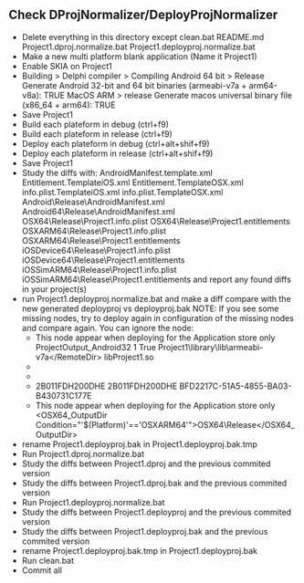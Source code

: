 Check DProjNormalizer/DeployProjNormalizer
------------------------------------------

* Delete everything in this directory except 
    clean.bat 
    README.md
    Project1.dproj.normalize.bat
    Project1.deployproj.normalize.bat
* Make a new multi platform blank application (Name it Project1)
* Enable SKIA on Project1
* Building > Delphi compiler > Compiling
    Android 64 bit > Release
      Generate Android 32-bit and 64 bit binaries (armeabi-v7a + arm64-v8a): TRUE
    MacOS ARM > release
      Generate macos universal binary file (x86_64 + arm64): TRUE
* Save Project1  
* Build each plateform in debug (ctrl+f9)
* Build each plateform in release (ctrl+f9)
* Deploy each plateform in debug (ctrl+alt+shif+f9)
* Deploy each plateform in release (ctrl+alt+shif+f9)
* Save Project1 
* Study the diffs with:
    AndroidManifest.template.xml
    Entitlement.TemplateiOS.xml
    Entitlement.TemplateOSX.xml
    info.plist.TemplateiOS.xml
    info.plist.TemplateOSX.xml
    Android\Release\AndroidManifest.xml
    Android64\Release\AndroidManifest.xml
    OSX64\Release\Project1.info.plist
    OSX64\Release\Project1.entitlements
    OSXARM64\Release\Project1.info.plist
    OSXARM64\Release\Project1.entitlements
    iOSDevice64\Release\Project1.info.plist
    iOSDevice64\Release\Project1.entitlements
    iOSSimARM64\Release\Project1.info.plist
    iOSSimARM64\Release\Project1.entitlements
  and report any found diffs in your project(s)
* run Project1.deployproj.normalize.bat and make a diff compare with 
  the new generated deployproj vs deployproj.bak
  NOTE: If you see some missing nodes, try to deploy again 
  in configuration of the missing nodes and compare again.
  You can ignore the node:
    * This node appear when deploying for the Application store only
      <DeployFile Condition="'$(Config)'=='Release'" Include="Android\Release\libProject1.so">
        <DeployClass>ProjectOutput_Android32</DeployClass>
        <LocalCommand/>
        <Operation>1</Operation>
        <Overwrite>True</Overwrite>
        <RemoteCommand/>
        <RemoteDir>Project1\library\lib\armeabi-v7a\</RemoteDir>
        <RemoteName>libProject1.so</RemoteName>
      </DeployFile>    
    * <ItemGroup Condition="&#39;$(Platform)&#39;==&#39;Linux64&#39;"/>
    * <ItemGroup Condition="&#39;$(Platform)&#39;==&#39;Win64x&#39;"/>
    * <PropertyGroup>
        <DeviceId Condition="&#39;$(Platform)&#39;==&#39;Android&#39;">2B011FDH200DHE</DeviceId>
        <DeviceId Condition="&#39;$(Platform)&#39;==&#39;Android64&#39;">2B011FDH200DHE</DeviceId>
        <DeviceId Condition="&#39;$(Platform)&#39;==&#39;iOSDevice64&#39;"/>
        <DeviceId Condition="&#39;$(Platform)&#39;==&#39;iOSSimARM64&#39;">BFD2217C-51A5-4855-BA03-B430731C177E</DeviceId>
      </PropertyGroup>
    * This node appear when deploying for the Application store only
      <PropertyGroup>
        <OSX64_OutputDir Condition="'$(Platform)'=='OSXARM64'">OSX64\Release\</OSX64_OutputDir>
      </PropertyGroup>
* rename Project1.deployproj.bak in Project1.deployproj.bak.tmp
* Run Project1.dproj.normalize.bat
* Study the diffs between Project1.dproj and the previous commited version
* Study the diffs between Project1.dproj.bak and the previous commited version
* Run Project1.deployproj.normalize.bat
* Study the diffs between Project1.deployproj and the previous commited version
* Study the diffs between Project1.deployproj.bak and the previous commited version
* rename Project1.deployproj.bak.tmp in Project1.deployproj.bak
* Run clean.bat
* Commit all